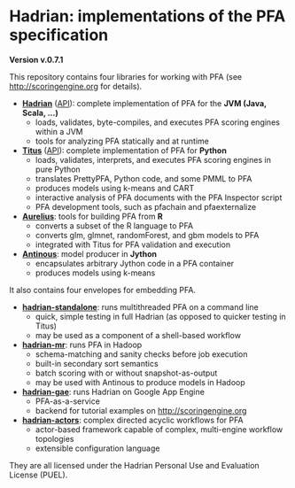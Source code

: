 Hadrian: implementations of the PFA specification
========

**Version v.0.7.1**

This repository contains four libraries for working with PFA (see http://scoringengine.org for details).

  * **[Hadrian](https://github.com/opendatagroup/hadrian/wiki#hadrian)** ([API](http://opendatagroup.github.io/hadrian/hadrian-0.7.1/index.html#com.opendatagroup.hadrian.jvmcompiler.PFAEngine)): complete implementation of PFA for the **JVM (Java, Scala, ...)**
    * loads, validates, byte-compiles, and executes PFA scoring engines within a JVM
    * tools for analyzing PFA statically and at runtime
  * **[Titus](https://github.com/opendatagroup/hadrian/wiki#titus)** ([API](http://opendatagroup.github.io/hadrian/titus-0.7.1/)): complete implementation of PFA for **Python**
    * loads, validates, interprets, and executes PFA scoring engines in pure Python
    * translates PrettyPFA, Python code, and some PMML to PFA
    * produces models using k-means and CART
    * interactive analysis of PFA documents with the PFA Inspector script
    * PFA development tools, such as pfachain and pfaexternalize
  * **[Aurelius](https://github.com/opendatagroup/hadrian/wiki#aurelius)**: tools for building PFA from **R**
    * converts a subset of the R language to PFA
    * converts glm, glmnet, randomForest, and gbm models to PFA
    * integrated with Titus for PFA validation and execution
  * **[Antinous](https://github.com/opendatagroup/hadrian/wiki#antinous)**: model producer in **Jython**
    * encapsulates arbitrary Jython code in a PFA container
    * produces models using k-means

It also contains four envelopes for embedding PFA.

  * **[hadrian-standalone](https://github.com/opendatagroup/hadrian/wiki/Hadrian-Standalone)**: runs multithreaded PFA on a command line
    * quick, simple testing in full Hadrian (as opposed to quicker testing in Titus)
    * may be used as a component of a shell-based workflow
  * **[hadrian-mr](https://github.com/opendatagroup/hadrian/wiki/Hadrian-MR)**: runs PFA in Hadoop
    * schema-matching and sanity checks before job execution
    * built-in secondary sort semantics
    * batch scoring with or without snapshot-as-output
    * may be used with Antinous to produce models in Hadoop
  * **[hadrian-gae](https://github.com/opendatagroup/hadrian/wiki/Hadrian-GAE)**: runs Hadrian on Google App Engine
    * PFA-as-a-service
    * backend for tutorial examples on http://scoringengine.org
  * **[hadrian-actors](https://github.com/opendatagroup/hadrian/wiki/Hadrian-Actors)**: complex directed acyclic workflows for PFA
    * actor-based framework capable of complex, multi-engine workflow topologies
    * extensible configuration language

They are all licensed under the Hadrian Personal Use and Evaluation License (PUEL).
